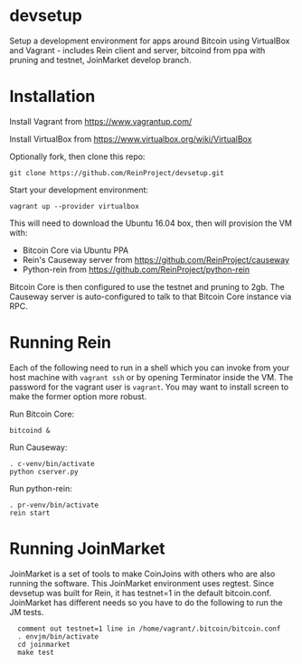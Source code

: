 # devsetup

Setup a development environment for apps around Bitcoin using VirtualBox and Vagrant - includes Rein client and server, bitcoind from ppa with pruning and testnet, JoinMarket develop branch.

# Installation

Install Vagrant from https://www.vagrantup.com/

Install VirtualBox from https://www.virtualbox.org/wiki/VirtualBox

Optionally fork, then clone this repo:

    git clone https://github.com/ReinProject/devsetup.git

Start your development environment:

    vagrant up --provider virtualbox

This will need to download the Ubuntu 16.04 box, then will provision the VM with:

  * Bitcoin Core via Ubuntu PPA
  * Rein's Causeway server from https://github.com/ReinProject/causeway
  * Python-rein from https://github.com/ReinProject/python-rein

Bitcoin Core is then configured to use the testnet and pruning to 2gb. The Causeway server
is auto-configured to talk to that Bitcoin Core instance via RPC.

# Running Rein

Each of the following need to run in a shell which you can invoke from your host machine with
`vagrant ssh` or by opening Terminator inside the VM. The password for the vagrant user is `vagrant`.
You may want to install screen to make the former option more robust.

Run Bitcoin Core:

    bitcoind &

Run Causeway:

    . c-venv/bin/activate
    python cserver.py

Run python-rein:

    . pr-venv/bin/activate
    rein start    

# Running JoinMarket

JoinMarket is a set of tools to make CoinJoins with others who are also running the software. This JoinMarket environment uses regtest. Since devsetup was built for Rein, it has testnet=1 in the default bitcoin.conf. JoinMarket has different needs so you have to do the following to run the JM tests.

      comment out testnet=1 line in /home/vagrant/.bitcoin/bitcoin.conf
      . envjm/bin/activate
      cd joinmarket
      make test
